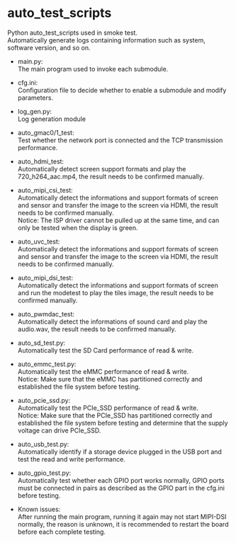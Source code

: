 # auto_test_scripts

Python auto_test_scripts used in smoke test.  
Automatically generate logs containing information such as system, software version, and so on.

* main.py:  
The main program used to invoke each submodule.

* cfg.ini:  
Configuration file to decide whether to enable a submodule and modify parameters.

* log_gen.py:  
Log generation module

* auto_gmac0/1_test:  
Test whether the network port is connected and the TCP transmission performance.

* auto_hdmi_test:  
Automatically detect screen support formats and play the 720_h264_aac.mp4, the result needs to be confirmed manually.

* auto_mipi_csi_test:  
Automatically detect the informations and support formats of screen and sensor and transfer the image to the screen via HDMI, the result needs to be confirmed manually.  
Notice: The ISP driver cannot be pulled up at the same time, and can only be tested when the display is green.

* auto_uvc_test:  
Automatically detect the informations and support formats of screen and sensor and transfer the image to the screen via HDMI, the result needs to be confirmed manually.  

* auto_mipi_dsi_test:  
Automatically detect the informations and support formats of screen and run the modetest to play the tiles image, the result needs to be confirmed manually.

* auto_pwmdac_test:  
Automatically detect the informations of sound card and play the audio.wav, the result needs to be confirmed manually.

* auto_sd_test.py:  
Automatically test the SD Card performance of read & write.

* auto_emmc_test.py:  
Automatically test the eMMC performance of read & write.  
Notice: Make sure that the eMMC has partitioned correctly and established the file system before testing.

* auto_pcie_ssd.py:  
Automatically test the PCIe_SSD performance of read & write.  
Notice: Make sure that the PCIe_SSD has partitioned correctly and established the file system before testing and determine that the supply voltage can drive PCIe_SSD.

* auto_usb_test.py:  
Automatically identify if a storage device plugged in the USB port and test the read and write performance.

* auto_gpio_test.py:  
Automatically test whether each GPIO port works normally, GPIO ports must be connected in pairs as described as the GPIO part in the cfg.ini before testing.

* Known issues:  
After running the main program, running it again may not start MIPI-DSI normally, the reason is unknown, it is recommended to restart the board before each complete testing.
